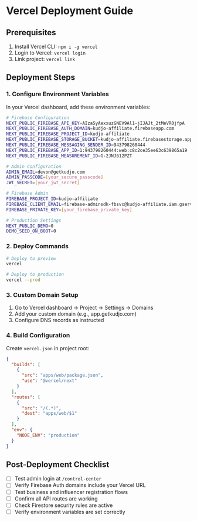 # Vercel Deployment Guide

## Prerequisites

1. Install Vercel CLI: `npm i -g vercel`
2. Login to Vercel: `vercel login`
3. Link project: `vercel link`

## Deployment Steps

### 1. Configure Environment Variables

In your Vercel dashboard, add these environment variables:

```bash
# Firebase Configuration
NEXT_PUBLIC_FIREBASE_API_KEY=AIzaSyAexxuzGNEV9Al1-jIJAJt_2tMeVR0jfpA
NEXT_PUBLIC_FIREBASE_AUTH_DOMAIN=kudjo-affiliate.firebaseapp.com
NEXT_PUBLIC_FIREBASE_PROJECT_ID=kudjo-affiliate
NEXT_PUBLIC_FIREBASE_STORAGE_BUCKET=kudjo-affiliate.firebasestorage.app
NEXT_PUBLIC_FIREBASE_MESSAGING_SENDER_ID=943798260444
NEXT_PUBLIC_FIREBASE_APP_ID=1:943798260444:web:c8c2ce35ee63c639865a19
NEXT_PUBLIC_FIREBASE_MEASUREMENT_ID=G-2JNJ612PZT

# Admin Configuration
ADMIN_EMAIL=devon@getkudjo.com
ADMIN_PASSCODE=[your_secure_passcode]
JWT_SECRET=[your_jwt_secret]

# Firebase Admin
FIREBASE_PROJECT_ID=kudjo-affiliate
FIREBASE_CLIENT_EMAIL=firebase-adminsdk-fbsvc@kudjo-affiliate.iam.gserviceaccount.com
FIREBASE_PRIVATE_KEY=[your_firebase_private_key]

# Production Settings
NEXT_PUBLIC_DEMO=0
DEMO_SEED_ON_BOOT=0
```

### 2. Deploy Commands

```bash
# Deploy to preview
vercel

# Deploy to production
vercel --prod
```

### 3. Custom Domain Setup

1. Go to Vercel dashboard → Project → Settings → Domains
2. Add your custom domain (e.g., app.getkudjo.com)
3. Configure DNS records as instructed

### 4. Build Configuration

Create `vercel.json` in project root:

```json
{
  "builds": [
    {
      "src": "apps/web/package.json",
      "use": "@vercel/next"
    }
  ],
  "routes": [
    {
      "src": "/(.*)",
      "dest": "apps/web/$1"
    }
  ],
  "env": {
    "NODE_ENV": "production"
  }
}
```

## Post-Deployment Checklist

- [ ] Test admin login at `/control-center`
- [ ] Verify Firebase Auth domains include your Vercel URL
- [ ] Test business and influencer registration flows
- [ ] Confirm all API routes are working
- [ ] Check Firestore security rules are active
- [ ] Verify environment variables are set correctly
